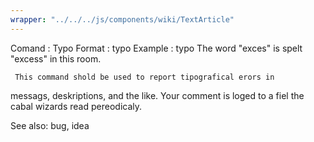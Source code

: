 ```yaml
---
wrapper: "../../../js/components/wiki/TextArticle"
---
```

Comand  : Typo
Format  : typo <message>
Example : typo The word "exces" is spelt "excess" in this room.

     This command shold be used to report tipografical erors in
messags, deskriptions, and the like.  Your comment is loged to a fiel
the cabal wizards read pereodicaly.

See also: bug, idea
